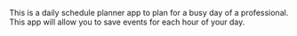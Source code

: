 This is a daily schedule planner app to plan for a busy day of a professional.
This app will allow you to save events for each hour of your day.
